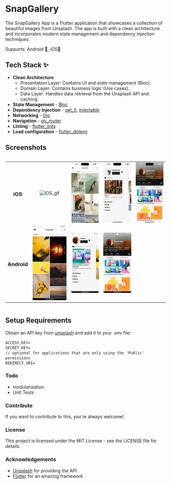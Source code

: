 

# SnapGallery

The SnapGallery App is a Flutter application that showcases a collection of beautiful images from Unsplash. The app is built with a clean architecture and incorporates modern state management and dependency injection techniques.

Supports: Android 📱, iOS📱

## Tech Stack ✨

- **Clean Architecture**
  - Presentation Layer: Contains UI and state management (Bloc).
  - Domain Layer: Contains business logic (Use cases).
  - Data Layer: Handles data retrieval from the Unsplash API and caching.
- **State Management** - [Bloc](https://pub.dev/packages/flutter_bloc)
- **Dependency Injection** - [get_it](https://pub.dev/packages/get_it), [injectable](https://pub.dev/packages/injectable)
- **Networking** - [Dio](https://pub.dev/packages/dio)
- **Navigation** - [go_router](https://pub.dev/packages/go_router)
- **Linting** - [flutter_lints](https://pub.dev/packages/flutter_lints)
- **Load configuration** - [flutter_dotenv](https://pub.dev/packages/flutter_dotenv#flutter_dotenv)

## Screenshots
<div style="overflow-x: auto;">
<table>
    <tr>
        <td align="center">
			<h3>iOS</h3>
		</td>
        <td align="center">
			<img src="screenshots/iOS.gif" alt="iOS_gif" width="160"/>
    	</td>
    	<td align="center">
			<img src="screenshots/iOS_main.jpeg" alt="iOS_main" width="160"/>
    	</td>
		<td align="center">
			<img src="screenshots/iOS_menu.jpeg" alt="iOS_menu" width="160"/>
    	</td>
        <td align="center">
			<img src="screenshots/iOS_user_detail.jpeg" alt="iOS_user_detail" width="160"/>
    	</td>
  	</tr>
	<tr>
		<td align="center">
			<h3>Android</h3>
		</td>
		<td align="center">
			<img src="screenshots/Android_main.jpeg" alt="Android_main" width="160"/>
		</td>
        <td align="center">
			<img src="screenshots/Android_menu.jpeg" alt="Android_menu" width="160"/>
		</td>
        <td align="center">
			<img src="screenshots/Android_user_detail.jpeg" alt="Android_user_detail" width="160"/>
		</td>
  	</tr>
</table>
</div>

## Setup Requirements

Obtain an API key from [unsplash](https://unsplash.com/developers
) and add it to your .env file:
   ```
   ACCESS_KEY=
   SECRET_KEY=
   // optional for applications that are only using the 'Public' permissions
   REDIRECT_URI=
   ```
### Todo
- modularization 
- Unit Tests

### Contribute
If you want to contribute to this, you're always welcome!

### License
This project is licensed under the MIT License - see the LICENSE file for details.

### Acknowledgements
- [Unsplash](https://unsplash.com/) for providing the API.
- [Flutter](https://flutter.dev/) for an amazing framework